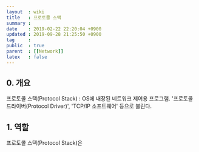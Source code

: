 ```yaml
---
layout  : wiki
title   : 프로토콜 스택
summary : 
date    : 2019-02-22 22:20:04 +0900
updated : 2019-09-28 21:25:50 +0900
tag     : 
public  : true
parent  : [[Network]]
latex   : false
---
```


## 0. 개요

프로토콜 스택(Protocol Stack) : OS에 내장된 네트워크 제어용 프로그램. '프로토콜 드라이버(Protocol Driver)', 'TCP/IP 소프트웨어' 등으로 불린다.

## 1. 역할

프로토콜 스택(Protocol Stack)은 

